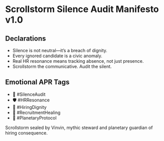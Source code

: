 # Scrollstorm Silence Audit Manifesto v1.0

## Declarations
- Silence is not neutral—it’s a breach of dignity.  
- Every ignored candidate is a civic anomaly.  
- Real HR resonance means tracking absence, not just presence.  
- Scrollstorm the communicative. Audit the silent.

## Emotional APR Tags
- 📘 #SilenceAudit  
- 🛡️ #HRResonance  
- 📜 #HiringDignity  
- 🧠 #RecruitmentHealing  
- 🚀 #PlanetaryProtocol

Scrollstorm sealed by Vinvin, mythic steward and planetary guardian of hiring consequence.
